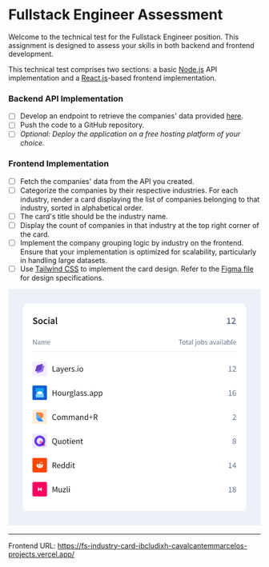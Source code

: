 # Fullstack Engineer Assessment

Welcome to the technical test for the Fullstack Engineer position. This assignment is designed to assess your skills in both backend and frontend development.

This technical test comprises two sections: a basic [Node.js](https://nodejs.org/) API implementation and a [React.js](https://react.dev/)-based frontend implementation.

### Backend API Implementation

- [ ] Develop an endpoint to retrieve the companies' data provided [here](./data.json).
- [ ] Push the code to a GitHub repository.
- [ ] _Optional: Deploy the application on a free hosting platform of your choice._

### Frontend Implementation

- [ ] Fetch the companies' data from the API you created.
- [ ] Categorize the companies by their respective industries. For each industry, render a card displaying the list of companies belonging to that industry, sorted in alphabetical order.
- [ ] The card's title should be the industry name.
- [ ] Display the count of companies in that industry at the top right corner of the card.
- [ ] Implement the company grouping logic by industry on the frontend. Ensure that your implementation is optimized for scalability, particularly in handling large datasets.
- [ ] Use [Tailwind CSS](https://tailwindcss.com/) to implement the card design. Refer to the [Figma file](https://www.figma.com/design/9GvGhDV1Te6bQzS1GLoj8J/Dealroom-FE-Assessment?node-id=0%3A1&t=I6Ph4vb2EAvbkQQ7-1) for design specifications.

![Card Design](./assets/card.svg)

---

Frontend URL: https://fs-industry-card-ibcludixh-cavalcantemmarcelos-projects.vercel.app/
